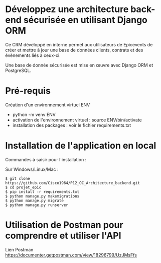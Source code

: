 # Développez une architecture back-end sécurisée en utilisant Django ORM

Ce CRM développé en interne permet aux utilisateurs de Epicevents de créer et mettre à jour une base de données clients, contrats et des évènements liés à ceux-ci.

Une base de donnée sécurisée est mise en œuvre avec Django ORM et PostgreSQL.


# Pré-requis

Création d'un environnement virtuel ENV  
* python -m venv ENV
* activation de l'environnement virtuel : source ENV/bin/activate  
* installation des packages : voir le fichier requirements.txt

# Installation de l'application en local

Commandes à saisir pour l'installation :

Sur Windows/Linux/Mac :

```
$ git clone https://github.com/Cisco1964/P12_OC_Architecture_backend.git
$ cd projet_epic
$ pip install -r requirements.txt
$ python manage.py makemigrations
$ python manage.py migrate
$ python manage.py runserver
```




# Utilisation de Postman pour comprendre et utiliser l'API

Lien Postman  https://documenter.getpostman.com/view/18296799/UzJMsFfs
